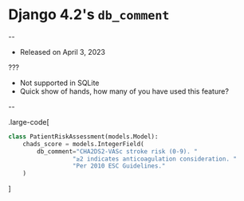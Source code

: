 # Django 4.2's `db_comment`

--

* Released on April 3, 2023

???

- Not supported in SQLite
- Quick show of hands, how many of you have used this feature?


--

.large-code[

```python
class PatientRiskAssessment(models.Model):
    chads_score = models.IntegerField(
        db_comment="CHA2DS2-VASc stroke risk (0-9). "
                  "≥2 indicates anticoagulation consideration. "
                  "Per 2010 ESC Guidelines."
    )
```

]
